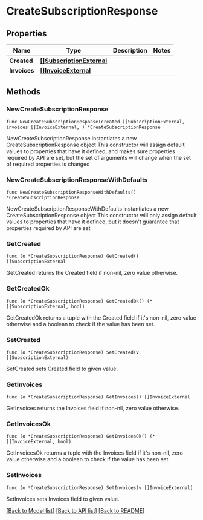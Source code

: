 # CreateSubscriptionResponse

## Properties

Name | Type | Description | Notes
------------ | ------------- | ------------- | -------------
**Created** | [**[]SubscriptionExternal**](SubscriptionExternal.md) |  | 
**Invoices** | [**[]InvoiceExternal**](InvoiceExternal.md) |  | 

## Methods

### NewCreateSubscriptionResponse

`func NewCreateSubscriptionResponse(created []SubscriptionExternal, invoices []InvoiceExternal, ) *CreateSubscriptionResponse`

NewCreateSubscriptionResponse instantiates a new CreateSubscriptionResponse object
This constructor will assign default values to properties that have it defined,
and makes sure properties required by API are set, but the set of arguments
will change when the set of required properties is changed

### NewCreateSubscriptionResponseWithDefaults

`func NewCreateSubscriptionResponseWithDefaults() *CreateSubscriptionResponse`

NewCreateSubscriptionResponseWithDefaults instantiates a new CreateSubscriptionResponse object
This constructor will only assign default values to properties that have it defined,
but it doesn't guarantee that properties required by API are set

### GetCreated

`func (o *CreateSubscriptionResponse) GetCreated() []SubscriptionExternal`

GetCreated returns the Created field if non-nil, zero value otherwise.

### GetCreatedOk

`func (o *CreateSubscriptionResponse) GetCreatedOk() (*[]SubscriptionExternal, bool)`

GetCreatedOk returns a tuple with the Created field if it's non-nil, zero value otherwise
and a boolean to check if the value has been set.

### SetCreated

`func (o *CreateSubscriptionResponse) SetCreated(v []SubscriptionExternal)`

SetCreated sets Created field to given value.


### GetInvoices

`func (o *CreateSubscriptionResponse) GetInvoices() []InvoiceExternal`

GetInvoices returns the Invoices field if non-nil, zero value otherwise.

### GetInvoicesOk

`func (o *CreateSubscriptionResponse) GetInvoicesOk() (*[]InvoiceExternal, bool)`

GetInvoicesOk returns a tuple with the Invoices field if it's non-nil, zero value otherwise
and a boolean to check if the value has been set.

### SetInvoices

`func (o *CreateSubscriptionResponse) SetInvoices(v []InvoiceExternal)`

SetInvoices sets Invoices field to given value.



[[Back to Model list]](../README.md#documentation-for-models) [[Back to API list]](../README.md#documentation-for-api-endpoints) [[Back to README]](../README.md)


